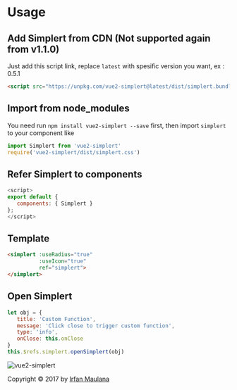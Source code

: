 # Usage

## Add Simplert from CDN (Not supported again from v1.1.0)

Just add this script link, replace `latest` with spesific version you want, ex : 0.5.1

```html
<script src="https://unpkg.com/vue2-simplert@latest/dist/simplert.bundle.js"></script>
```

## Import from node_modules

You need run `npm install vue2-simplert --save` first, then import `simplert` to your component like

```javascript
import Simplert from 'vue2-simplert'
require('vue2-simplert/dist/simplert.css')
```

## Refer Simplert to components

```javascript
<script>
export default {
   components: { Simplert }
};
</script>
```

## Template

```html
<simplert :useRadius="true"
          :useIcon="true"
          ref="simplert">
</simplert>
```

## Open Simplert

```javascript
let obj = {
   title: 'Custom Function',
   message: 'Click close to trigger custom function',
   type: 'info',
   onClose: this.onClose
}
this.$refs.simplert.openSimplert(obj)
```

![vue2-simplert](https://mazipan.github.io/vue2-simplert/images/vue2-simplert-logo.png)

Copyright © 2017 by [Irfan Maulana](https://github.com/mazipan/)